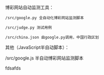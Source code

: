 博彩网站自动监测工具：

	/src/google.py 全自动化博彩网站监测脚本

	/src/judge.py 测试用例

	/src/china.json 由google.py调用，中国行政区划





其他（JavaScript半自动脚本）：

/src/google.js 半自动博彩网站监测脚本

fdsafds